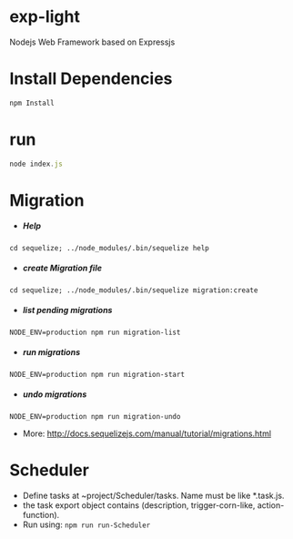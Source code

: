 # exp-light #
Nodejs Web Framework based on Expressjs


# Install Dependencies #
```javascript
npm Install
```

# run #
```javascript
node index.js
```


# Migration #
* #####  Help ##### 
``` cd sequelize; ../node_modules/.bin/sequelize help ```

* ##### create Migration file ##### 
``` cd sequelize; ../node_modules/.bin/sequelize migration:create ```

* ##### list pending migrations  ##### 
``` NODE_ENV=production npm run migration-list ```

* #####  run migrations ##### 
``` NODE_ENV=production npm run migration-start ```

* #####  undo migrations ##### 
``` NODE_ENV=production npm run migration-undo ```

* More: http://docs.sequelizejs.com/manual/tutorial/migrations.html

# Scheduler 

* Define tasks at ~project/Scheduler/tasks. Name must be like *.task.js.
*  the task export object contains (description, trigger-corn-like, action-function).
*  Run using: ``` npm run run-Scheduler ```